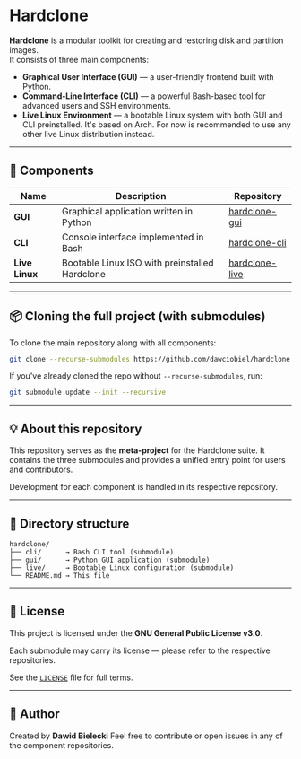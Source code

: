 # Hardclone

**Hardclone** is a modular toolkit for creating and restoring disk and partition images.  
It consists of three main components:

- **Graphical User Interface (GUI)** — a user-friendly frontend built with Python.
- **Command-Line Interface (CLI)** — a powerful Bash-based tool for advanced users and SSH environments.
- **Live Linux Environment** — a bootable Linux system with both GUI and CLI preinstalled. It's based on Arch. For now is recommended to use any other live Linux distribution instead.

---

## 🔧 Components

| Name           | Description                                        | Repository |
|----------------|----------------------------------------------------|------------|
| **GUI**        | Graphical application written in Python            | [hardclone-gui](https://github.com/dawciobiel/hardclone-gui) |
| **CLI**        | Console interface implemented in Bash              | [hardclone-cli](https://github.com/dawciobiel/hardclone-cli) |
| **Live Linux** | Bootable Linux ISO with preinstalled Hardclone     | [hardclone-live](https://github.com/dawciobiel/hardclone-live) |

---

## 📦 Cloning the full project (with submodules)

To clone the main repository along with all components:

```bash
git clone --recurse-submodules https://github.com/dawciobiel/hardclone.git
````

If you've already cloned the repo without `--recurse-submodules`, run:

```bash
git submodule update --init --recursive
```

---

## 💡 About this repository

This repository serves as the **meta-project** for the Hardclone suite.
It contains the three submodules and provides a unified entry point for users and contributors.

Development for each component is handled in its respective repository.

---

## 📁 Directory structure

```text
hardclone/
├── cli/      → Bash CLI tool (submodule)
├── gui/      → Python GUI application (submodule)
├── live/     → Bootable Linux configuration (submodule)
└── README.md → This file
```

---

## 📜 License

This project is licensed under the **GNU General Public License v3.0**.

Each submodule may carry its license — please refer to the respective repositories.

See the [`LICENSE`](LICENSE) file for full terms.

---

## 👤 Author

Created by **Dawid Bielecki**
Feel free to contribute or open issues in any of the component repositories.
